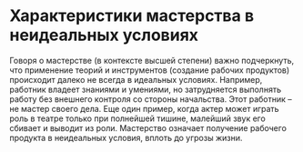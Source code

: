 # Характеристики мастерства в неидеальных условиях

Говоря о мастерстве (в контексте высшей степени) важно подчеркнуть, что применение теорий и инструментов (создание рабочих продуктов) происходит далеко не всегда в идеальных условиях. Например, работник владеет знаниями и умениями, но затрудняется выполнять работу без внешнего контроля со стороны начальства. Этот работник – не мастер своего дела. Еще один пример, когда актер может играть роль в театре только при полнейшей тишине, малейший звук его сбивает и выводит из роли. Мастерство означает получение рабочего продукта в неидеальных условия, вплоть до угрозы жизни.
